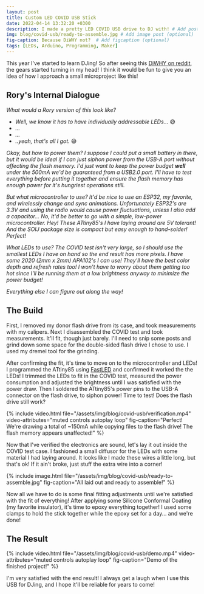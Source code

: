 ```yaml
---
layout: post
title: Custom LED COVID USB Stick
date: 2022-04-14 13:32:20 +0300
description: I made a pretty LED COVID USB drive to DJ with! # Add post description (optional)
img: blog/covid-usb/ready-to-assemble.jpg # Add image post (optional)
fig-caption: Because DiWHY not?  # Add figcaption (optional)
tags: [LEDs, Arduino, Programming, Maker]
---
```


This year I've started to learn DJing! So after seeing this [DiWHY on reddit](https://www.reddit.com/r/DiWHY/comments/ts1j6f/im_positive_this_fits_here/), the gears started turning in my head! I think it would be fun to give you an idea of how I approach a small microproject like this!

## Rory's Internal Dialogue

*What would a Rory version of this look like?*

* *Well, we know it has to have individually addressable LEDs...* 😅
* *...*
* *...*
* *..yeah, that's all I got.* 😅

*Okay, but how to power them? I suppose I could put a small battery in there, but it would be ideal if I can just siphon power from the USB-A port without affecting the flash memory. I'd just want to keep the power budget **well** under the 500mA we'd be guaranteed from a USB2.0 port. I'll have to test everything before putting it together and ensure the flash memory has enough  power for it's hungriest operations still.*

*But what microcontroller to use? It'd be nice to use an ESP32, my favorite, and wirelessly change and sync animations. Unfortunately ESP32's are 3.3V and using the radio would cause power fluctuations, unless I also add a capacitor... No, it'd be better to go with a simple, low-power microcontroller. Hey! These ATtiny85's I have laying around are 5V tolerant! And the SOIJ package size is compact but easy enough to hand-solder! Perfect!*

*What LEDs to use? The COVID test isn't very large, so I should use the smallest LEDs I have on hand so the end result has more pixels. I have some 2020 (2mm x 2mm) APA102's I can use! They'll have the best color depth and refresh rates too! I won't have to worry about them getting too hot since I'll be running them at a low brightness anyway to minimize the power budget!*

*Everything else I can figure out along the way!*

## The Build

First, I removed my donor flash drive from its case, and took measurements with my calipers. Next I disassembled the COVID test and took measurements. It'll fit, though just barely. I'll need to snip some posts and grind down some space for the double-sided flash drive I chose to use. I used my dremel tool for the grinding.

After confirming the fit, it's time to move on to the microcontroller and LEDs! I programmed the ATtiny85 using [FastLED](https://fastled.io/) and confirmed it worked the the LEDs! I trimmed the LEDs to fit in the COVID test, measured the power consumption and adjusted the brightness until I was satisfied with the power draw. Then I soldered the ATtiny85's power pins to the USB-A connector on the flash drive, to siphon power! Time to test! Does the flash drive still work?

{% include video.html 
    file="/assets/img/blog/covid-usb/verification.mp4"
    video-attributes="muted controls autoplay loop"
    fig-caption="Perfect! We're drawing a total of ~150mA while copying files to the flash drive! The flash memory appears unaffected!"
%}

Now that I've verified the electronics are sound, let's lay it out inside the COVID test case. I fashioned a small diffusor for the LEDs with some material I had laying around. It looks like I made these wires a little long, but that's ok! If it ain't broke, just stuff the extra wire into a corner!

{% include image.html 
    file="/assets/img/blog/covid-usb/ready-to-assemble.jpg"
    fig-caption="All laid out and ready to assemble!"
%}

Now all we have to do is some final fitting adjustments until we're satisfied with the fit of everything! After applying some Silicone Conformal Coating (my favorite insulator), it's time to epoxy everything together! I used some clamps to hold the stick together while the epoxy set for a day... and we're done!

## The Result

{% include video.html 
    file="/assets/img/blog/covid-usb/demo.mp4"
    video-attributes="muted controls autoplay loop"
    fig-caption="Demo of the finished project!"
%}

I'm very satisfied with the end result! I always get a laugh when I use this USB for DJing, and I hope it'll be reliable for years to come!
